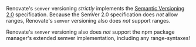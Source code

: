 Renovate's `semver` versioning _strictly_ implements the [Semantic Versioning 2.0](https://semver.org) specification.
Because the SemVer 2.0 specification does _not_ allow ranges, Renovate's `semver` versioning also does _not_ support ranges.

Renovate's `semver` versioning also does _not_ support the npm package manager's extended semver implementation, including any range-syntaxes!
